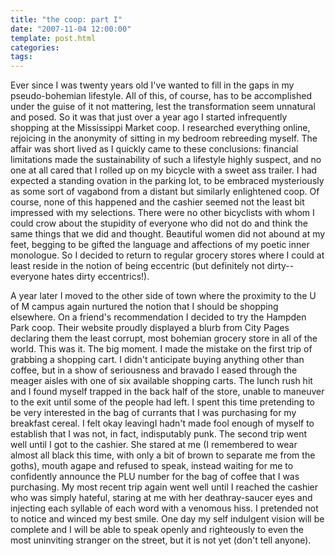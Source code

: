 ```yaml
---
title: "the coop: part I"
date: "2007-11-04 12:00:00"
template: post.html
categories: 
tags: 
---
```


Ever since I was twenty years old I've wanted to fill in the gaps in my pseudo-bohemian lifestyle. All of this, of course, has to be accomplished under the guise of it not mattering, lest the transformation seem unnatural and posed. So it was that just over a year ago I started infrequently shopping at the Mississippi Market coop. I researched everything online, rejoicing in the anonymity of sitting in my bedroom rebreeding myself. The affair was short lived as I quickly came to these conclusions: financial limitations made the sustainability of such a lifestyle highly suspect, and no one at all cared that I rolled up on my bicycle with a sweet ass trailer. I had expected a standing ovation in the parking lot, to be embraced mysteriously as some sort of vagabond from a distant but similarly enlightened coop. Of course, none of this happened and the cashier seemed not the least bit impressed with my selections. There were no other bicyclists with whom I could crow about the stupidity of everyone who did not do and think the same things that we did and thought. Beautiful women did not abound at my feet, begging to be gifted the language and affections of my poetic inner monologue. So I decided to return to regular grocery stores where I could at least reside in the notion of being eccentric (but definitely not dirty--everyone hates dirty eccentrics!). 

A year later I moved to the other side of town where the proximity to the U of M campus again nurtured the notion that I should be shopping elsewhere. On a friend's recommendation I decided to try the Hampden Park coop. Their website proudly displayed a blurb from City Pages declaring them the least corrupt, most bohemian grocery store in all of the world. This was it. The big moment. I made the mistake on the first trip of grabbing a shopping cart. I didn't anticipate buying anything other than coffee, but in a show of seriousness and bravado I eased through the meager aisles with one of six available shopping carts. The lunch rush hit and I found myself trapped in the back half of the store, unable to maneuver to the exit until some of the people had left. I spent this time pretending to be very interested in the bag of currants that I was purchasing for my breakfast cereal. I felt okay leaving­I hadn't made fool enough of myself to establish that I was not, in fact, indisputably punk. The second trip went well until I got to the cashier. She stared at me (I remembered to wear almost all black this time, with only a bit of brown to separate me from the goths), mouth agape and refused to speak, instead waiting for me to confidently announce the PLU number for the bag of coffee that I was purchasing. My most recent trip again went well until I reached the cashier who was simply hateful, staring at me with her deathray-saucer eyes and injecting each syllable of each word with a venomous hiss. I pretended not to notice and winced my best smile. One day my self indulgent vision will be complete and I will be able to speak openly and righteously to even the most uninviting stranger on the street, but it is not yet (don't tell anyone).